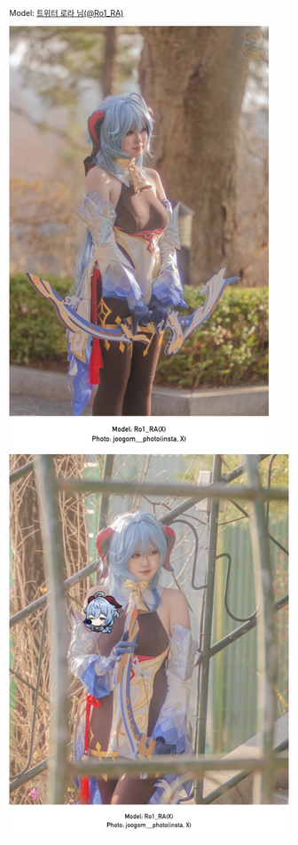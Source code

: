 ﻿---
dddd: 2024.03.23 코페
nickname: 로라
sns_type: x
sns_id: Ro1_RA
---

<a name="Ro1_RA"></a>
Model: <a href="https://x.com/Ro1_RA" target="_blank">트위터 로라 님(@Ro1_RA)</a>

![감우1.jpg](/assets/img/2024/03-23/로라/감우1.jpg)
![감우2.jpg](/assets/img/2024/03-23/로라/감우2.jpg)